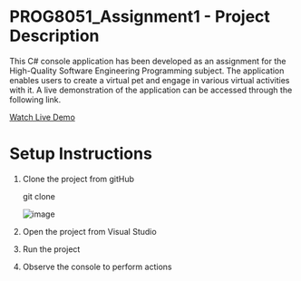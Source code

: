 # PROG8051_Assignment1 - Project Description

This C# console application has been developed as an assignment for the High-Quality Software Engineering Programming subject. The application enables users to create a virtual pet and engage in various virtual activities with it. A live demonstration of the application can be accessed through the following link.


[Watch Live Demo](https://youtu.be/U9OTGCu1RTs)


# Setup Instructions

1. Clone the project from gitHub

   git clone <url>

   ![image](https://github.com/RuwiniP/Virtual-PetMart/assets/31927767/f318a73a-bc25-499c-908e-c9820177b4e9)

   
3. Open the project from Visual Studio
4. Run the project
5. Observe the console to perform actions

